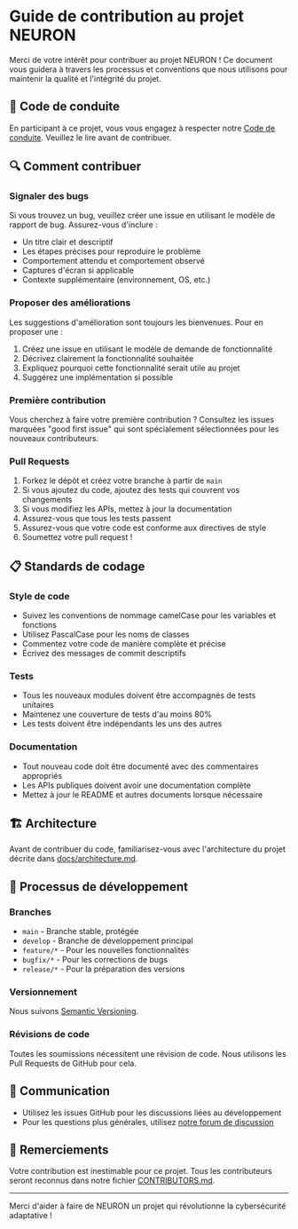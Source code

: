 # Guide de contribution au projet NEURON

Merci de votre intérêt pour contribuer au projet NEURON ! Ce document vous guidera à travers les processus et conventions que nous utilisons pour maintenir la qualité et l'intégrité du projet.

## 🌟 Code de conduite

En participant à ce projet, vous vous engagez à respecter notre [Code de conduite](CODE_OF_CONDUCT.md). Veuillez le lire avant de contribuer.

## 🔍 Comment contribuer

### Signaler des bugs

Si vous trouvez un bug, veuillez créer une issue en utilisant le modèle de rapport de bug. Assurez-vous d'inclure :

- Un titre clair et descriptif
- Les étapes précises pour reproduire le problème
- Comportement attendu et comportement observé
- Captures d'écran si applicable
- Contexte supplémentaire (environnement, OS, etc.)

### Proposer des améliorations

Les suggestions d'amélioration sont toujours les bienvenues. Pour en proposer une :

1. Créez une issue en utilisant le modèle de demande de fonctionnalité
2. Décrivez clairement la fonctionnalité souhaitée
3. Expliquez pourquoi cette fonctionnalité serait utile au projet
4. Suggérez une implémentation si possible

### Première contribution

Vous cherchez à faire votre première contribution ? Consultez les issues marquées "good first issue" qui sont spécialement sélectionnées pour les nouveaux contributeurs.

### Pull Requests

1. Forkez le dépôt et créez votre branche à partir de `main`
2. Si vous ajoutez du code, ajoutez des tests qui couvrent vos changements
3. Si vous modifiez les APIs, mettez à jour la documentation
4. Assurez-vous que tous les tests passent
5. Assurez-vous que votre code est conforme aux directives de style
6. Soumettez votre pull request !

## 📋 Standards de codage

### Style de code

- Suivez les conventions de nommage camelCase pour les variables et fonctions
- Utilisez PascalCase pour les noms de classes
- Commentez votre code de manière complète et précise
- Écrivez des messages de commit descriptifs

### Tests

- Tous les nouveaux modules doivent être accompagnés de tests unitaires
- Maintenez une couverture de tests d'au moins 80%
- Les tests doivent être indépendants les uns des autres

### Documentation

- Tout nouveau code doit être documenté avec des commentaires appropriés
- Les APIs publiques doivent avoir une documentation complète
- Mettez à jour le README et autres documents lorsque nécessaire

## 🏗️ Architecture

Avant de contribuer du code, familiarisez-vous avec l'architecture du projet décrite dans [docs/architecture.md](docs/architecture.md).

## 🔄 Processus de développement

### Branches

- `main` - Branche stable, protégée
- `develop` - Branche de développement principal
- `feature/*` - Pour les nouvelles fonctionnalités
- `bugfix/*` - Pour les corrections de bugs
- `release/*` - Pour la préparation des versions

### Versionnement

Nous suivons [Semantic Versioning](https://semver.org/).

### Révisions de code

Toutes les soumissions nécessitent une révision de code. Nous utilisons les Pull Requests de GitHub pour cela.

## 💬 Communication

- Utilisez les issues GitHub pour les discussions liées au développement
- Pour les questions plus générales, utilisez [notre forum de discussion](https://github.com/servais1983/NEURON-cybersecurite/discussions)

## 🙏 Remerciements

Votre contribution est inestimable pour ce projet. Tous les contributeurs seront reconnus dans notre fichier [CONTRIBUTORS.md](CONTRIBUTORS.md).

---

Merci d'aider à faire de NEURON un projet qui révolutionne la cybersécurité adaptative !
